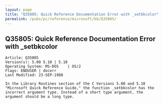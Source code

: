 ```yaml
---
layout: page
title: "Q35805: Quick Reference Documentation Error with _setbkcolor"
permalink: /pubs/pc/reference/microsoft/kb/Q35805/
---
```


## Q35805: Quick Reference Documentation Error with _setbkcolor

	Article: Q35805
	Version(s): 5.00 5.10 | 5.10
	Operating System: MS-DOS    | OS/2
	Flags: ENDUSER | docerr
	Last Modified: 23-SEP-1988
	
	In the Library Routines section of the C Versions 5.00 and 5.10
	"Microsoft Quick Reference Guide," the function _setbkcolor has the
	incorrect argument type. Instead of a short type argument, the
	argument should be a long type.
